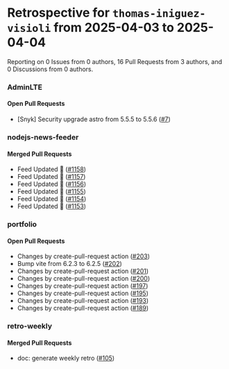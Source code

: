 # Retrospective for `thomas-iniguez-visioli` from 2025-04-03 to 2025-04-04

Reporting on 0 Issues from 0 authors, 16 Pull Requests from 3 authors, and 0 Discussions from 0 authors.


### AdminLTE

#### Open Pull Requests

- [Snyk] Security upgrade astro from 5.5.5 to 5.5.6 ([#7](https://github.com/thomas-iniguez-visioli/AdminLTE/pull/7))

### nodejs-news-feeder

#### Merged Pull Requests

- Feed Updated 🍿 ([#1158](https://github.com/thomas-iniguez-visioli/nodejs-news-feeder/pull/1158))
- Feed Updated 🍿 ([#1157](https://github.com/thomas-iniguez-visioli/nodejs-news-feeder/pull/1157))
- Feed Updated 🍿 ([#1156](https://github.com/thomas-iniguez-visioli/nodejs-news-feeder/pull/1156))
- Feed Updated 🍿 ([#1155](https://github.com/thomas-iniguez-visioli/nodejs-news-feeder/pull/1155))
- Feed Updated 🍿 ([#1154](https://github.com/thomas-iniguez-visioli/nodejs-news-feeder/pull/1154))
- Feed Updated 🍿 ([#1153](https://github.com/thomas-iniguez-visioli/nodejs-news-feeder/pull/1153))

### portfolio

#### Open Pull Requests

- Changes by create-pull-request action ([#203](https://github.com/thomas-iniguez-visioli/portfolio/pull/203))
- Bump vite from 6.2.3 to 6.2.5 ([#202](https://github.com/thomas-iniguez-visioli/portfolio/pull/202))
- Changes by create-pull-request action ([#201](https://github.com/thomas-iniguez-visioli/portfolio/pull/201))
- Changes by create-pull-request action ([#200](https://github.com/thomas-iniguez-visioli/portfolio/pull/200))
- Changes by create-pull-request action ([#197](https://github.com/thomas-iniguez-visioli/portfolio/pull/197))
- Changes by create-pull-request action ([#195](https://github.com/thomas-iniguez-visioli/portfolio/pull/195))
- Changes by create-pull-request action ([#193](https://github.com/thomas-iniguez-visioli/portfolio/pull/193))
- Changes by create-pull-request action ([#189](https://github.com/thomas-iniguez-visioli/portfolio/pull/189))

### retro-weekly

#### Merged Pull Requests

- doc: generate weekly retro ([#105](https://github.com/thomas-iniguez-visioli/retro-weekly/pull/105))
